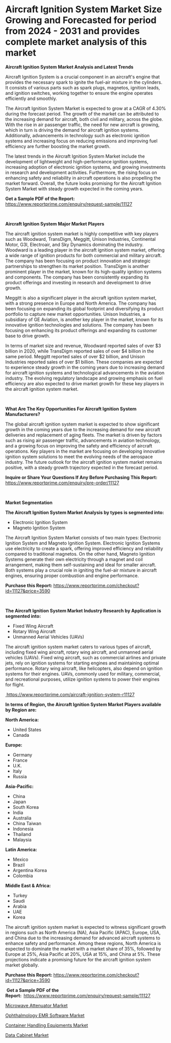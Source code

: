 <p><h1>Aircraft Ignition System Market Size Growing and Forecasted for period from 2024 - 2031 and provides complete market analysis of this market</h1></p><p><strong>Aircraft Ignition System Market Analysis and Latest Trends</strong></p>
<p><p>Aircraft Ignition System is a crucial component in an aircraft's engine that provides the necessary spark to ignite the fuel-air mixture in the cylinders. It consists of various parts such as spark plugs, magnetos, ignition leads, and ignition switches, working together to ensure the engine operates efficiently and smoothly.</p><p>The Aircraft Ignition System Market is expected to grow at a CAGR of 4.30% during the forecast period. The growth of the market can be attributed to the increasing demand for aircraft, both civil and military, across the globe. With the rise in air passenger traffic, the need for new aircraft is growing, which in turn is driving the demand for aircraft ignition systems. Additionally, advancements in technology such as electronic ignition systems and increasing focus on reducing emissions and improving fuel efficiency are further boosting the market growth.</p><p>The latest trends in the Aircraft Ignition System Market include the development of lightweight and high-performance ignition systems, increasing adoption of electronic ignition systems, and growing investments in research and development activities. Furthermore, the rising focus on enhancing safety and reliability in aircraft operations is also propelling the market forward. Overall, the future looks promising for the Aircraft Ignition System Market with steady growth expected in the coming years.</p></p>
<p><strong>Get a Sample PDF of the Report:&nbsp;</strong> <a href="https://www.reportprime.com/enquiry/request-sample/11127">https://www.reportprime.com/enquiry/request-sample/11127</a></p>
<p>&nbsp;</p>
<p><strong>Aircraft Ignition System Major Market Players</strong></p>
<p><p>The aircraft ignition system market is highly competitive with key players such as Woodward, TransDigm, Meggitt, Unison Industries, Continental Motor, G3I, Electroair, and Sky Dynamics dominating the industry. Woodward is a leading player in the aircraft ignition system market, offering a wide range of ignition products for both commercial and military aircraft. The company has been focusing on product innovation and strategic partnerships to strengthen its market position. TransDigm is another prominent player in the market, known for its high-quality ignition systems and components. The company has been consistently expanding its product offerings and investing in research and development to drive growth.</p><p>Meggitt is also a significant player in the aircraft ignition system market, with a strong presence in Europe and North America. The company has been focusing on expanding its global footprint and diversifying its product portfolio to capture new market opportunities. Unison Industries, a subsidiary of GE Aviation, is another key player in the market, known for its innovative ignition technologies and solutions. The company has been focusing on enhancing its product offerings and expanding its customer base to drive growth.</p><p>In terms of market size and revenue, Woodward reported sales of over $3 billion in 2020, while TransDigm reported sales of over $4 billion in the same period. Meggitt reported sales of over $2 billion, and Unison Industries reported sales of over $1 billion. These companies are expected to experience steady growth in the coming years due to increasing demand for aircraft ignition systems and technological advancements in the aviation industry. The evolving regulatory landscape and growing emphasis on fuel efficiency are also expected to drive market growth for these key players in the aircraft ignition system market.</p></p>
<p>&nbsp;</p>
<p><strong>What Are The Key Opportunities For Aircraft Ignition System Manufacturers?</strong></p>
<p><p>The global aircraft ignition system market is expected to show significant growth in the coming years due to the increasing demand for new aircraft deliveries and replacement of aging fleets. The market is driven by factors such as rising air passenger traffic, advancements in aviation technology, and a growing focus on improving the safety and efficiency of aircraft operations. Key players in the market are focusing on developing innovative ignition system solutions to meet the evolving needs of the aerospace industry. The future outlook for the aircraft ignition system market remains positive, with a steady growth trajectory expected in the forecast period.</p></p>
<p><strong>Inquire or Share Your Questions If Any Before Purchasing This Report:</strong> <a href="https://www.reportprime.com/enquiry/pre-order/11127">https://www.reportprime.com/enquiry/pre-order/11127</a></p>
<p>&nbsp;</p>
<p><strong>Market Segmentation</strong></p>
<p><strong>The Aircraft Ignition System Market Analysis by types is segmented into:</strong></p>
<p><ul><li>Electronic Ignition System</li><li>Magneto Ignition System</li></ul></p>
<p><p>The Aircraft Ignition System Market consists of two main types: Electronic Ignition System and Magneto Ignition System. Electronic Ignition Systems use electricity to create a spark, offering improved efficiency and reliability compared to traditional magnetos. On the other hand, Magneto Ignition Systems generate their own electricity through a magnet and coil arrangement, making them self-sustaining and ideal for smaller aircraft. Both systems play a crucial role in igniting the fuel-air mixture in aircraft engines, ensuring proper combustion and engine performance.</p></p>
<p><strong>Purchase this Report:&nbsp;</strong><a href="https://www.reportprime.com/checkout?id=11127&price=3590">https://www.reportprime.com/checkout?id=11127&price=3590</a></p>
<p>&nbsp;</p>
<p><strong>The Aircraft Ignition System Market Industry Research by Application is segmented into:</strong></p>
<p><ul><li>Fixed Wing Aircraft</li><li>Rotary Wing Aircraft</li><li>Unmanned Aerial Vehicles (UAVs)</li></ul></p>
<p><p>The aircraft ignition system market caters to various types of aircraft, including fixed wing aircraft, rotary wing aircraft, and unmanned aerial vehicles (UAVs). Fixed wing aircraft, such as commercial airlines and private jets, rely on ignition systems for starting engines and maintaining optimal performance. Rotary wing aircraft, like helicopters, also depend on ignition systems for their engines. UAVs, commonly used for military, commercial, and recreational purposes, utilize ignition systems to power their engines for flight.</p></p>
<p><a href="https://www.reportprime.com/aircraft-ignition-system-r11127">&nbsp;https://www.reportprime.com/aircraft-ignition-system-r11127</a></p>
<p><strong>In terms of Region, the Aircraft Ignition System Market Players available by Region are:</strong></p>
<p>
    <p> <strong> North America: </strong>
        <ul>
            <li>United States</li>
            <li>Canada</li>
        </ul>
        </p> 
    <p> <strong> Europe: </strong>
        <ul>
            <li>Germany</li>
            <li>France</li>
            <li>U.K.</li>
            <li>Italy</li>
            <li>Russia</li>
        </ul>
        </p> 
    <p> <strong> Asia-Pacific: </strong>
        <ul>
            <li>China</li>
            <li>Japan</li>
            <li>South Korea</li>
            <li>India</li>
            <li>Australia</li>
            <li>China Taiwan</li>
            <li>Indonesia</li>
            <li>Thailand</li>
            <li>Malaysia</li>
        </ul>
        </p> 
    <p> <strong> Latin America: </strong>
        <ul>
            <li>Mexico</li>
            <li>Brazil</li>
            <li>Argentina Korea</li>
            <li>Colombia</li>
        </ul>
        </p> 
    <p> <strong> Middle East & Africa: </strong>
        <ul>
            <li>Turkey</li>
            <li>Saudi</li>
            <li>Arabia</li>
            <li>UAE</li>
            <li>Korea</li>
        </ul>
    </p>
    </p>
<p><p>The aircraft ignition system market is expected to witness significant growth in regions such as North America (NA), Asia Pacific (APAC), Europe, USA, and China due to the increasing demand for advanced aircraft systems to enhance safety and performance. Among these regions, North America is expected to dominate the market with a market share of 35%, followed by Europe at 25%, Asia Pacific at 20%, USA at 15%, and China at 5%. These projections indicate a promising future for the aircraft ignition system market globally.</p></p>
<p><strong>Purchase this Report: </strong><a href="https://www.reportprime.com/checkout?id=11127&price=3590">https://www.reportprime.com/checkout?id=11127&price=3590</a></p>
<p>&nbsp;<strong>Get a Sample PDF of the Report:&nbsp;&nbsp;</strong><a href="https://www.reportprime.com/enquiry/request-sample/11127">https://www.reportprime.com/enquiry/request-sample/11127</a></p>
<p><strong></strong></p>
<p><p><a href="https://unruly-ladybug-44b.notion.site/Decoding-Microwave-Attenuator-Market-Metrics-Market-Share-Trends-and-Growth-Patterns-dc9915aad72f4db5adeba754133668f8">Microwave Attenuator Market</a></p><p><a href="https://www.linkedin.com/pulse/ophthalmology-emr-software-market-insights-players-forecast-ywvxf?trackingId=WKUhzAh7vMXeH4QbF2wvkw%3D%3D">Ophthalmology EMR Software Market</a></p><p><a href="https://www.linkedin.com/pulse/container-handling-equipments-market-offers-provide-insightful-6e11f?trackingId=iY9CSrd1%2F8ICvZqJIStSPA%3D%3D">Container Handling Equipments Market</a></p><p><a href="https://view.publitas.com/reportprime-1/data-cabinet-market-furnishes-information-on-market-share-market-trends-and-market-growth/">Data Cabinet Market</a></p></p>